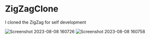 # ZigZagClone
I cloned the ZigZag for self development

![Screenshot 2023-08-08 160726](https://github.com/furkanelmali/ZigZagClone/assets/46634314/9fea4461-f5dd-4f4c-9cdb-b1c23025b015)
![Screenshot 2023-08-08 160758](https://github.com/furkanelmali/ZigZagClone/assets/46634314/fb84ba14-e412-4b68-a6a4-c7d370c2a7a8)
